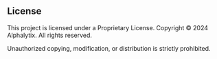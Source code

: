 ## License
This project is licensed under a Proprietary License. Copyright © 2024 Alphalytix. All rights reserved.

Unauthorized copying, modification, or distribution is strictly prohibited.
